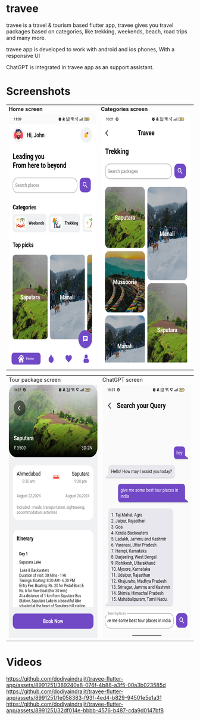 # travee
travee is a travel & tourism based flutter app, travee gives you travel packages based on  categories, like trekking, weekends, beach, road trips and many more.

travee app is developed to work with android and ios phones, With a responsive UI 

ChatGPT is integrated in travee app as an support assistant.



# Screenshots

<table>
  <tr>
    <td><b>Home screen</b></td>
     <td><b>Categories screen</b></td>
  </tr>
  <tr border="1">
    <td><img src="screenshots/travee_1.png" width=320 height=680></td>
    <td><img src="screenshots/travee_2.png" width=320 height=680></td>
  </tr>
 </table>
 
 
 <table>
  <tr>
    <td>Tour package screen</td>
     <td>ChatGPT screen</td>
  </tr>
  <tr>
    <td><img src="screenshots/travee_3.png" width=320 height=680></td>
    <td><img src="screenshots/travee_4.png" width=320 height=680></td>
  </tr>
 </table>



# Videos

https://github.com/dodiyaindrajit/travee-flutter-app/assets/8991251/389240a8-076f-4b88-a3f5-00a3b023585d
https://github.com/dodiyaindrajit/travee-flutter-app/assets/8991251/1e058383-f93f-4ed4-b829-94501e5e1a31
https://github.com/dodiyaindrajit/travee-flutter-app/assets/8991251/32df014e-bbbb-4576-b487-cda9d0147bf8


